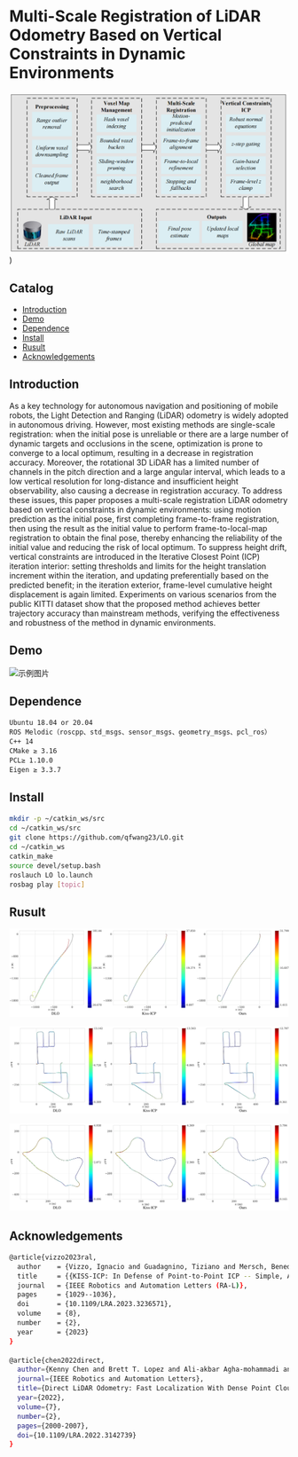 # Multi-Scale Registration of LiDAR Odometry Based on Vertical Constraints in Dynamic Environments

![](https://github.com/qfwang23/LO/blob/29e1d1d914cf2181cd0836f47ab8939cfbd14d3e/LO_png/main.png))
## Catalog
- [Introduction](#Introduction)
- [Demo](#Demo)
- [Dependence](#Dependence)
- [Install](#Install)
- [Rusult](#Rusult)
- [Acknowledgements ](#Acknowledgements)
 
## Introduction
 
As a key technology for autonomous navigation and positioning of mobile robots, the Light Detection and Ranging (LiDAR) odometry is widely adopted in autonomous driving. However, most existing methods are single-scale registration: when the initial pose is unreliable or there are a large number of dynamic targets and occlusions in the scene, optimization is prone to converge to a local optimum, resulting in a decrease in registration accuracy. Moreover, the rotational 3D LiDAR has a limited number of channels in the pitch direction and a large angular interval, which leads to a low vertical resolution for long-distance and insufficient height observability, also causing a decrease in registration accuracy. To address these issues, this paper proposes a multi-scale registration LiDAR odometry based on vertical constraints in dynamic environments: using motion prediction as the initial pose, first completing frame-to-frame registration, then using the result as the initial value to perform frame-to-local-map registration to obtain the final pose, thereby enhancing the reliability of the initial value and reducing the risk of local optimum. To suppress height drift, vertical constraints are introduced in the Iterative Closest Point (ICP) iteration interior: setting thresholds and limits for the height translation increment within the iteration, and updating preferentially based on the predicted benefit; in the iteration exterior, frame-level cumulative height displacement is again limited. Experiments on various scenarios from the public KITTI dataset show that the proposed method achieves better trajectory accuracy than mainstream methods, verifying the effectiveness and robustness of the method in dynamic environments.

## Demo
![示例图片](https://github.com/qfwang23/ALO/blob/6aa048cc49058d78d20e694bbfcd3c419e20cf9a/demo.gif)

## Dependence
```bash
Ubuntu 18.04 or 20.04
ROS Melodic（roscpp、std_msgs、sensor_msgs、geometry_msgs、pcl_ros）
C++ 14
CMake ≥ 3.16
PCL≥ 1.10.0
Eigen ≥ 3.3.7
```

## Install
 
```bash
mkdir -p ~/catkin_ws/src
cd ~/catkin_ws/src
git clone https://github.com/qfwang23/LO.git
cd ~/catkin_ws
catkin_make
source devel/setup.bash
roslauch LO lo.launch
rosbag play [topic]
```

## Rusult

![示例图片](https://github.com/qfwang23/ALO/blob/b20e13e008f5c0c39613f8e8ad7b2543110a44c5/fig3.png)

![示例图片](https://github.com/qfwang23/ALO/blob/a821eeba42d03649c9a34c21c116e969c9f4e7f8/fig4.png)

![示例图片](https://github.com/qfwang23/ALO/blob/a821eeba42d03649c9a34c21c116e969c9f4e7f8/fig5.png)

## Acknowledgements
```bash
@article{vizzo2023ral,
  author    = {Vizzo, Ignacio and Guadagnino, Tiziano and Mersch, Benedikt and Wiesmann, Louis and Behley, Jens and Stachniss, Cyrill},
  title     = {{KISS-ICP: In Defense of Point-to-Point ICP -- Simple, Accurate, and Robust Registration If Done the Right Way}},
  journal   = {IEEE Robotics and Automation Letters (RA-L)},
  pages     = {1029--1036},
  doi       = {10.1109/LRA.2023.3236571},
  volume    = {8},
  number    = {2},
  year      = {2023}
}

@article{chen2022direct,
  author={Kenny Chen and Brett T. Lopez and Ali-akbar Agha-mohammadi and Ankur Mehta},
  journal={IEEE Robotics and Automation Letters}, 
  title={Direct LiDAR Odometry: Fast Localization With Dense Point Clouds}, 
  year={2022},
  volume={7},
  number={2},
  pages={2000-2007},
  doi={10.1109/LRA.2022.3142739}
}
```

